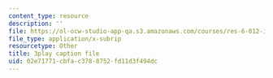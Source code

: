 ```yaml
---
content_type: resource
description: ''
file: https://ol-ocw-studio-app-qa.s3.amazonaws.com/courses/res-6-012-introduction-to-probability-spring-2018/02e71771cbfac3788752fd11d3f494dc_iBqEF1cB7nE.srt
file_type: application/x-subrip
resourcetype: Other
title: 3play caption file
uid: 02e71771-cbfa-c378-8752-fd11d3f494dc
---
```

